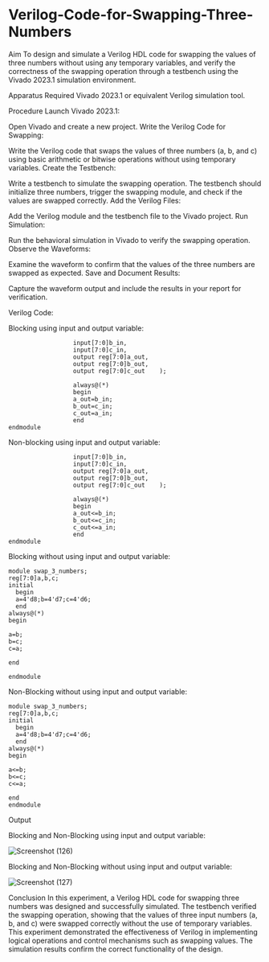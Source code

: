 # Verilog-Code-for-Swapping-Three-Numbers
Aim
To design and simulate a Verilog HDL code for swapping the values of three numbers without using any temporary variables, and verify the correctness of the swapping operation through a testbench using the Vivado 2023.1 simulation environment.

Apparatus Required
Vivado 2023.1 or equivalent Verilog simulation tool.
 
Procedure
Launch Vivado 2023.1:

Open Vivado and create a new project.
Write the Verilog Code for Swapping:

Write the Verilog code that swaps the values of three numbers (a, b, and c) using basic arithmetic or bitwise operations without using temporary variables.
Create the Testbench:

Write a testbench to simulate the swapping operation. The testbench should initialize three numbers, trigger the swapping module, and check if the values are swapped correctly.
Add the Verilog Files:

Add the Verilog module and the testbench file to the Vivado project.
Run Simulation:

Run the behavioral simulation in Vivado to verify the swapping operation.
Observe the Waveforms:

Examine the waveform to confirm that the values of the three numbers are swapped as expected.
Save and Document Results:

Capture the waveform output and include the results in your report for verification.

Verilog Code:

Blocking using input and output variable:

```module swap_3_num(input[7:0]a_in,
                  input[7:0]b_in,
                  input[7:0]c_in,
                  output reg[7:0]a_out,
                  output reg[7:0]b_out,
                  output reg[7:0]c_out    );
                  
                  always@(*) 
                  begin
                  a_out=b_in;
                  b_out=c_in;
                  c_out=a_in;
                  end
endmodule
```
Non-blocking using input and output variable:

```module swap_3_num(input[7:0]a_in,
                  input[7:0]b_in,
                  input[7:0]c_in,
                  output reg[7:0]a_out,
                  output reg[7:0]b_out,
                  output reg[7:0]c_out    );
                  
                  always@(*) 
                  begin
                  a_out<=b_in;
                  b_out<=c_in;
                  c_out<=a_in;
                  end
endmodule
```
Blocking without using input and output variable:
```
module swap_3_numbers;
reg[7:0]a,b,c;
initial
  begin
  a=4'd8;b=4'd7;c=4'd6;
  end
always@(*)
begin

a=b;
b=c;
c=a;

end

endmodule
```
Non-Blocking without using input and output variable:
```
module swap_3_numbers;
reg[7:0]a,b,c;
initial
  begin
  a=4'd8;b=4'd7;c=4'd6;
  end
always@(*)
begin

a<=b;
b<=c;
c<=a;

end
endmodule
```

Output

Blocking and Non-Blocking using input and output variable:

![Screenshot (126)](https://github.com/user-attachments/assets/c6b8e95a-7322-4f45-a3df-c5c820c821b1)

Blocking and Non-Blocking without using input and output variable:

![Screenshot (127)](https://github.com/user-attachments/assets/5397dccc-6deb-4d9d-a499-3a48d2b59f88)




Conclusion
In this experiment, a Verilog HDL code for swapping three numbers was designed and successfully simulated. The testbench verified the swapping operation, showing that the values of three input numbers (a, b, and c) were swapped correctly without the use of temporary variables. This experiment demonstrated the effectiveness of Verilog in implementing logical operations and control mechanisms such as swapping values. The simulation results confirm the correct functionality of the design.
